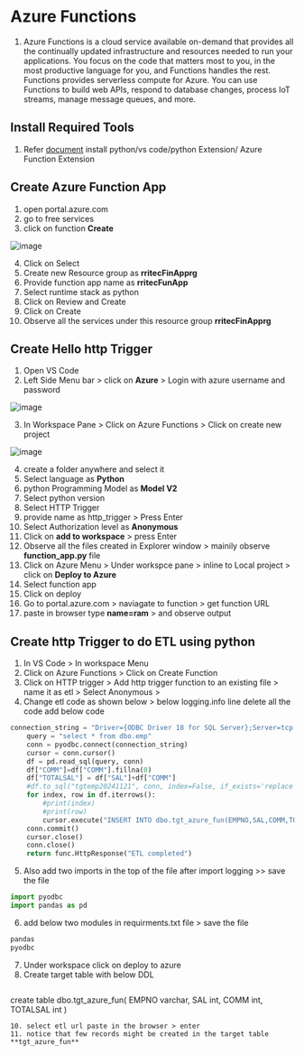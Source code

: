 # Azure Functions

1. Azure Functions is a cloud service available on-demand that provides all the continually updated infrastructure and resources needed to run your applications. You focus on the code that matters most to you, in the most productive language for you, and Functions handles the rest. Functions provides serverless compute for Azure. You can use Functions to build web APIs, respond to database changes, process IoT streams, manage message queues, and more.

## Install Required Tools

1. Refer [document](https://learn.microsoft.com/en-us/azure/azure-functions/create-first-function-vs-code-python) install python/vs code/python Extension/ Azure Function Extension

## Create Azure Function App

1. open portal.azure.com
2. go to free services
3. click on function **Create**

![image](https://github.com/user-attachments/assets/d537d99f-ca1e-41dd-81ef-e02699b80c49)

4. Click on Select
5. Create new Resource group as **rritecFinApprg**
6. Provide function app name as **rritecFunApp**
7. Select runtime stack as python
8. Click on Review and Create
9. Click on Create
10. Observe all the services under this resource group **rritecFinApprg**

## Create Hello http Trigger

1. Open VS Code
2. Left Side Menu bar > click on **Azure** > Login with azure username and password

![image](https://github.com/user-attachments/assets/d5ee7dba-7811-4bb0-b708-85ccea5a9c73)

3. In Workspace Pane > Click on Azure Functions > Click on create new project

![image](https://github.com/user-attachments/assets/db03b47c-2069-4207-8ebc-199312b4ef87)

4. create a folder anywhere and select it
5. Select language as **Python**
6. python Programming Model as **Model V2**
7. Select python version
8. Select HTTP Trigger
9. provide name as http_trigger > Press Enter
10. Select Authorization level as **Anonymous**
11. Click on **add to workspace** > press Enter
12. Observe all the files created in Explorer window > mainily observe **function_app.py** file
13. Click on Azure Menu > Under workspce pane > inline to Local project > click on **Deploy to Azure**
14. Select function app
15. Click on deploy
16. Go to portal.azure.com > naviagate to function > get function URL
17. paste in browser type **name=ram** > and observe output

## Create http Trigger to do ETL using python

1. In VS Code > In workspace Menu
2. Click on Azure Functions > Click on Create Function
3. Click on HTTP trigger > Add http trigger function to an existing file > name it as etl > Select Anonymous >
4. Change etl code as shown below > below logging.info line delete all the code add below code
```py
connection_string = "Driver={ODBC Driver 18 for SQL Server};Server=tcp:b2410asdbserver.database.windows.net,1433;Database=b2410asdb;Uid=sadmin;Pwd=RRitec123;Encrypt=yes;TrustServerCertificate=yes;Connection Timeout=30;"
    query = "select * from dbo.emp"  
    conn = pyodbc.connect(connection_string)
    cursor = conn.cursor()
    df = pd.read_sql(query, conn)
    df["COMM"]=df["COMM"].fillna(0)
    df["TOTALSAL"] = df["SAL"]+df["COMM"]
    #df.to_sql("tgtemp20241121", conn, index=False, if_exists='replace')
    for index, row in df.iterrows():
        #print(index)
        #print(row)
        cursor.execute("INSERT INTO dbo.tgt_azure_fun(EMPNO,SAL,COMM,TOTALSAL) values(?,?,?,?)", row.EMPNO, row.SAL, row.COMM,row.TOTALSAL)
    conn.commit()
    cursor.close()
    conn.close()
    return func.HttpResponse("ETL completed")
```
5. Also add two imports in the top of the file after import logging >> save the file
```py
import pyodbc
import pandas as pd
```
6. add below two modules in requirments.txt file > save the file
```py
pandas
pyodbc
```

7. Under workspace click on deploy to azure
8. Create target table with below DDL
   ```sql
create table dbo.tgt_azure_fun(
EMPNO varchar,
SAL int,
COMM int,
TOTALSAL int )
   ```
10. select etl url paste in the browser > enter
11. notice that few records might be created in the target table **tgt_azure_fun**




